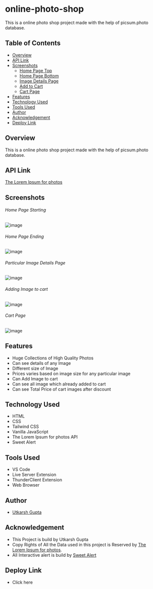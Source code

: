 # online-photo-shop
This is a online photo shop project made with the help of picsum.photo database.



## Table of Contents
 * [Overview](https://github.com/utkarshgupta04092003/online-photo-shop/blob/main/README.md#overview)
 * [API Link](https://github.com/utkarshgupta04092003/online-photo-shop/blob/main/README.md#api-link)
 * [Screenshots](https://github.com/utkarshgupta04092003/online-photo-shop/blob/main/README.md#screenshots)
   - [Home Page Top](https://github.com/utkarshgupta04092003/online-photo-shop/blob/main/README.md#home-page-starting)
   - [Home Page Bottom](https://github.com/utkarshgupta04092003/online-photo-shop/blob/main/README.md#home-page-ending) 
   - [Image Details Page](https://github.com/utkarshgupta04092003/online-photo-shop/blob/main/README.md#particular-image-details-page)
   - [Add to Cart](https://github.com/utkarshgupta04092003/online-photo-shop/blob/main/README.md#adding-image-to-cart)
   - [Cart Page](https://github.com/utkarshgupta04092003/online-photo-shop/blob/main/README.md#cart-page)
 * [Features](https://github.com/utkarshgupta04092003/online-photo-shop/blob/main/README.md#features)
 * [Technology Used](https://github.com/utkarshgupta04092003/online-photo-shop/blob/main/README.md#technology-used)
 * [Tools Used](https://github.com/utkarshgupta04092003/online-photo-shop/blob/main/README.md#tools-used)
 * [Author](https://github.com/utkarshgupta04092003/online-photo-shop/blob/main/README.md#author)
 * [Acknowledgement](https://github.com/utkarshgupta04092003/online-photo-shop/blob/main/README.md#acknowledgement)
 * [Deploy Link](https://github.com/utkarshgupta04092003/online-photo-shop/blob/main/README.md#deploy-link)
 
 
 ## Overview
This is a online photo shop project made with the help of picsum.photo database.

 ## API Link
 
 [The Lorem Ipsum for photos](https://picsum.photos/)
 
 ## Screenshots
 
 ###### Home Page Starting
 ![image](https://user-images.githubusercontent.com/63789702/209360776-6a2864dc-d75b-45b8-8442-49b70fa2fa7c.png)

###### Home Page Ending
![image](https://user-images.githubusercontent.com/63789702/209360847-0eb6bdac-0a26-44f3-9150-d78f5dde4491.png)

###### Particular Image Details Page
![image](https://user-images.githubusercontent.com/63789702/209360913-ba890d51-6246-4787-b5b2-12c06cbcbcbc.png)

###### Adding Image to cart
![image](https://user-images.githubusercontent.com/63789702/209361102-3325f31f-b579-40c6-817a-38e0baedb549.png)

###### Cart Page
![image](https://user-images.githubusercontent.com/63789702/209361150-00f84e7b-fe22-4da9-ae6a-8885c6aa8888.png)




## Features
* Huge Collections of High Quality Photos 
* Can see details of any Image
* Different size of Image
* Prices varies based on image size for any particular image
* Can Add Image to cart
* Can see all image which already added to cart
* Can see Total Price of cart images after discount 

## Technology Used
* HTML
* CSS
* Tailwind CSS
* Vanilla JavaScript
* The Lorem Ipsum for photos API
* Sweet Alert

## Tools Used
* VS Code
* Live Server Extension
* ThunderClient Extension
* Web Browser


## Author
* [Utkarsh Gupta](https://www.linkedin.com/in/utkarsh-gupta-9a49561a1)

## Acknowledgement
* This Project is build by Utkarsh Gupta
* Copy Rights of All the Data used in this project is Reserved by  [The Lorem Ipsum for photos](https://picsum.photos/). 
* All Interactive alert is build by [Sweet Alert](https://sweetalert.js.org/guides/)

## Deploy Link
* Click here

 
 
 
 
